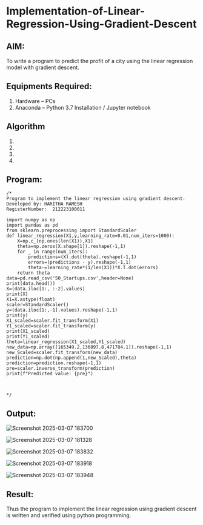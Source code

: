 # Implementation-of-Linear-Regression-Using-Gradient-Descent

## AIM:
To write a program to predict the profit of a city using the linear regression model with gradient descent.

## Equipments Required:
1. Hardware – PCs
2. Anaconda – Python 3.7 Installation / Jupyter notebook

## Algorithm
1. 
2. 
3. 
4. 

## Program:
```
/*
Program to implement the linear regression using gradient descent.
Developed by: HARITHA RAMESH
RegisterNumber:  212223100011

import numpy as np
import pandas as pd
from sklearn.preprocessing import StandardScaler
def linear_regression(X1,y,learning_rate=0.01,num_iters=1000):
    X=np.c_[np.ones(len(X1)),X1]
    theta=np.zeros(X.shape[1]).reshape(-1,1)
    for _ in range(num_iters):
        predictions=(X).dot(theta).reshape(-1,1)
        errors=(predictions - y).reshape(-1,1)
        theta-=learning_rate*(1/len(X1))*X.T.dot(errors)
    return theta
data=pd.read_csv('50_Startups.csv',header=None)
print(data.head())
X=(data.iloc[1:, :-2].values)
print(X)
X1=X.astype(float)
scaler=StandardScaler()
y=(data.iloc[1:,-1].values).reshape(-1,1)
print(y)
X1_scaled=scaler.fit_transform(X1)
Y1_scaled=scaler.fit_transform(y)
print(X1_scaled)
print(Y1_scaled)
theta=linear_regression(X1_scaled,Y1_scaled)
new_data=np.array([165349.2,136897.8,471784.1]).reshape(-1,1)
new_Scaled=scaler.fit_transform(new_data)
prediction=np.dot(np.append(1,new_Scaled),theta)
prediction=prediction.reshape(-1,1)
pre=scaler.inverse_transform(prediction)
print(f"Predicted value: {pre}")



*/
```

## Output:
![Screenshot 2025-03-07 183700](https://github.com/user-attachments/assets/7c7cd804-88a5-45ac-9a85-997b894a402c)


![Screenshot 2025-03-07 181328](https://github.com/user-attachments/assets/710d90fd-61e9-4f49-ab0e-97be36fdcf45)


![Screenshot 2025-03-07 183832](https://github.com/user-attachments/assets/87d929d9-6130-4027-8974-21661ed7435c)


![Screenshot 2025-03-07 183918](https://github.com/user-attachments/assets/49957d31-30df-48dc-ad32-d44125b56e2f)


![Screenshot 2025-03-07 183948](https://github.com/user-attachments/assets/3f962597-0ce8-4d0f-97d8-0d87062c869f)







## Result:
Thus the program to implement the linear regression using gradient descent is written and verified using python programming.
